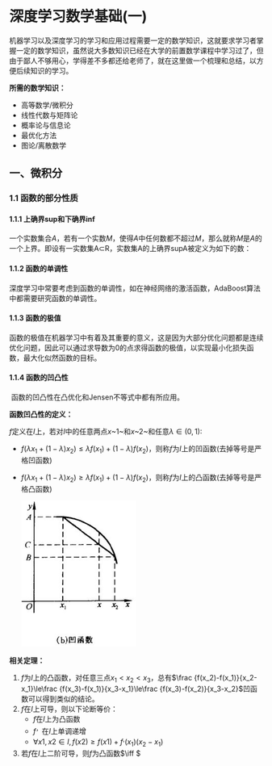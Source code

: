 # 深度学习数学基础(一)

机器学习以及深度学习的学习和应用过程需要一定的数学知识，这就要求学习者掌握一定的数学知识，虽然说大多数知识已经在大学的前置数学课程中学习过了，但由于鄙人不够用心，学得差不多都还给老师了，就在这里做一个梳理和总结，以方便后续知识的学习。

**所需的数学知识：**

- 高等数学/微积分
- 线性代数与矩阵论
- 概率论与信息论
- 最优化方法
- 图论/离散数学

## 一、微积分

### 1.1 函数的部分性质

#### 1.1.1 上确界sup和下确界inf

​		一个实数集合*A*，若有一个实数*M*，使得*A*中任何数都不超过*M*，那么就称*M*是*A*的一个上界。即设有一实数集A⊂R，实数集A的上确界supA被定义为如下的数：

#### 1.1.2 函数的单调性

​		深度学习中常要考虑到函数的单调性，如在神经网络的激活函数，AdaBoost算法中都需要研究函数的单调性。

#### 1.1.3 函数的极值

​		函数的极值在机器学习中有着及其重要的意义，这是因为大部分优化问题都是连续优化问题，因此可以通过求导数为0的点求得函数的极值，以实现最小化损失函数，最大化似然函数的目标。

#### 1.1.4 函数的凹凸性

​		函数的凹凸性在凸优化和Jensen不等式中都有所应用。

**函数凹凸性的定义：**

$f$定义在$I$上，若对$I$中的任意两点$x$~1~和$x$~2~和任意$\lambda\in (0,1)$:

- $f(\lambda x_1+(1-\lambda)x_2)\le \lambda f(x_1)+(1-\lambda )f(x_2)$，则称$f$为$I$上的凹函数(去掉等号是严格凹函数)

- $f(\lambda x_1+(1-\lambda)x_2)\ge \lambda f(x_1)+(1-\lambda )f(x_2)$，则称$f$为$I$上的凸函数(去掉等号是严格凸函数)

  ![凹函数](深度学习数学基础/20190807114918637.png)      

**相关定理：**

1. $f$为$I$上的凸函数，对任意三点$x_1<x_2<x_3$，总有$\frac {f(x_2)-f(x_1)}{x_2-x_1}\le\frac {f(x_3)-f(x_1)}{x_3-x_1}\le\frac {f(x_3)-f(x_2)}{x_3-x_2}$凹函数可以得到类似的结论。
2. $f$在$I$上可导，则以下论断等价：
   - $f$在$I$上为凸函数
   - $f^，$在$I$上单调递增
   - $\forall x1,x2\in I,f(x2)\ge f(x1)+f^,(x_1)(x_2-x_1)$
3. 若$f$在$I$上二阶可导，则$f$为凸函数$\iff $

